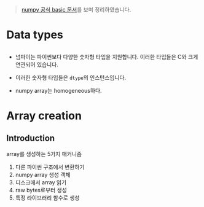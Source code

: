 >  [numpy 공식 basic 문서](https://docs.scipy.org/doc/numpy/user/basics.html)를 보며 정리하였습니다.

# Data types

## 

- 넘파이는 파이썬보다 다양한 숫자형 타입을 지원합니다. 이러한 타입들은 C와 크게 연관되어 있습니다.
- 이러한 숫자형 타입들은 `dtype`의 인스턴스입니다. 

- numpy array는 homogeneous하다.

# Array creation

## Introduction

array를 생성하는 5가지 매커니즘

1. 다른 파이썬 구조에서 변환하기
2. numpy array 생성 객체
3. 디스크에서 array 읽기
4. raw bytes로부터 생성
5. 특정 라이브러리 함수로 생성